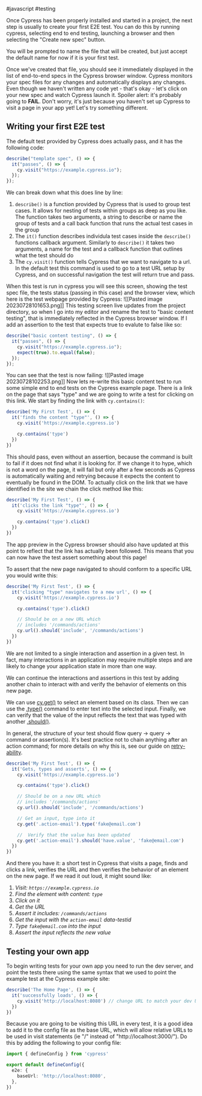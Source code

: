 #javascript #testing 

Once Cypress has been properly installed and started in a project, the next step is usually to create your first E2E test. You can do this by running cypress, selecting end to end testing, launching a browser and then selecting the "Create new spec" button.

You will be prompted to name the file that will be created, but just accept the default name for now if it is your first test.

Once we've created that file, you should see it immediately displayed in the list of end-to-end specs in the Cypress browser window. Cypress monitors your spec files for any changes and automatically displays any changes. Even though we haven't written any code yet - that's okay - let's click on your new spec and watch Cypress launch it. Spoiler alert: it's probably going to **FAIL**. Don't worry, it's just because you haven't set up Cypress to visit a page in your app yet! Let's try something different.

## Writing your first E2E test
The default test provided by Cypress does actually pass, and it has the following code:
```typescript
describe("template spec", () => {
  it("passes", () => {
    cy.visit("https://example.cypress.io");
  });
});
```
We can break down what this does line by line:
1. `describe()` is a function provided by Cypress that is used to group test cases. It allows for nesting of tests within groups as deep as you like. The function takes two arguments, a string to describe or name the group of tests and a call back function that runs the actual test cases in the group
2. The `it()` function describes individula test cases inside the `describe()` functions callback argument. Similarly to `describe()` it takes two arguments, a name for the test and a callback function that outlines what the test should do
3. The `cy.visit()` function tells Cypress that we want to navigate to a url. In the default test this command is used to go to a test URL setup by Cypress, and on successful navigation the test will return true and pass.

When this test is run in cypress you will see this screen, showing the test spec file, the tests status (passing in this case) and the browser view, which here is the test webpage provided by Cypress:
![[Pasted image 20230728101653.png]]
This testing screen live updates from the project directory, so when I go into my editor and rename the test to "basic content testing", that is immediately reflected in the Cypress browser window. If I add an assertion to the test that expects true to evalute to false like so:
```typescript
describe("basic content testing", () => {
  it("passes", () => {
    cy.visit("https://example.cypress.io");
    expect(true).to.equal(false);
  });
});
```
You can see that the test is now failing:
![[Pasted image 20230728102253.png]]
Now lets re-write this basic content test to run some simple end to end tests on the Cypress example page. There is a link on the page that says "type" and we are going to write a test for clicking on this link. We start by finding the link with `cy.contains()`:
```typescript
describe('My First Test', () => {
  it('finds the content "type"', () => {
    cy.visit('https://example.cypress.io')

    cy.contains('type')
  })
})
```
This should pass, even without an assertion, because the command is built to fail if it does not find what it is looking for. If we change it to hype, which is not a word on the page, it will fail but only after a few seconds as Cypress is automatically waiting and retrying because it expects the content to eventually be found in the DOM. To actually click on the link that we have identified in the site we chain the click method like this:
```typescript
describe('My First Test', () => {
  it('clicks the link "type"', () => {
    cy.visit('https://example.cypress.io')

    cy.contains('type').click()
  })
})
```
The app preview in the Cypress browser should also have updated at this point to reflect that the link has actually been followed. This means that you can now have the test assert something about this page!

To assert that the new page navigated to should conform to a specific URL you would write this:
```typescript
describe('My First Test', () => {
  it('clicking "type" navigates to a new url', () => {
    cy.visit('https://example.cypress.io')

    cy.contains('type').click()

    // Should be on a new URL which
    // includes '/commands/actions'
    cy.url().should('include', '/commands/actions')
  })
})
```
We are not limited to a single interaction and assertion in a given test. In fact, many interactions in an application may require multiple steps and are likely to change your application state in more than one way.

We can continue the interactions and assertions in this test by adding another chain to interact with and verify the behavior of elements on this new page.

We can use [cy.get()](https://docs.cypress.io/api/commands/get) to select an element based on its class. Then we can use the [.type()](https://docs.cypress.io/api/commands/type) command to enter text into the selected input. Finally, we can verify that the value of the input reflects the text that was typed with another [.should()](https://docs.cypress.io/api/commands/should).

In general, the structure of your test should flow query -> query -> command or assertion(s). It's best practice not to chain anything after an action command; for more details on why this is, see our guide on [retry-ability](https://docs.cypress.io/guides/core-concepts/retry-ability).
```typescript
describe('My First Test', () => {
  it('Gets, types and asserts', () => {
    cy.visit('https://example.cypress.io')

    cy.contains('type').click()

    // Should be on a new URL which
    // includes '/commands/actions'
    cy.url().should('include', '/commands/actions')

    // Get an input, type into it
    cy.get('.action-email').type('fake@email.com')

    //  Verify that the value has been updated
    cy.get('.action-email').should('have.value', 'fake@email.com')
  })
})
```
And there you have it: a short test in Cypress that visits a page, finds and clicks a link, verifies the URL and then verifies the behavior of an element on the new page. If we read it out loud, it might sound like:
1. _Visit: `https://example.cypress.io`_
2. _Find the element with content: `type`_
3. _Click on it_
4. _Get the URL_
5. _Assert it includes: `/commands/actions`_
6. _Get the input with the `action-email` data-testid_
7. _Type `fake@email.com` into the input_
8. _Assert the input reflects the new value_

## Testing your own app
To begin writing tests for your own app you need to run the dev server, and point the tests there using the same syntax that we used to point the example test at the Cypress example site:
```typescript
describe('The Home Page', () => {
  it('successfully loads', () => {
    cy.visit('http://localhost:8080') // change URL to match your dev URL
  })
})
```
Because you are going to be visiting this URL in every test, it is a good idea to add it to the config file as the base URL, which will allow relative URLs to be used in visit statements (ie "/" instead of "http://localhost:3000/"). Do this by adding the following to your config file:
```typescript
import { defineConfig } from 'cypress'

export default defineConfig({
  e2e: {
    baseUrl: 'http://localhost:8080',
  },
})
```


